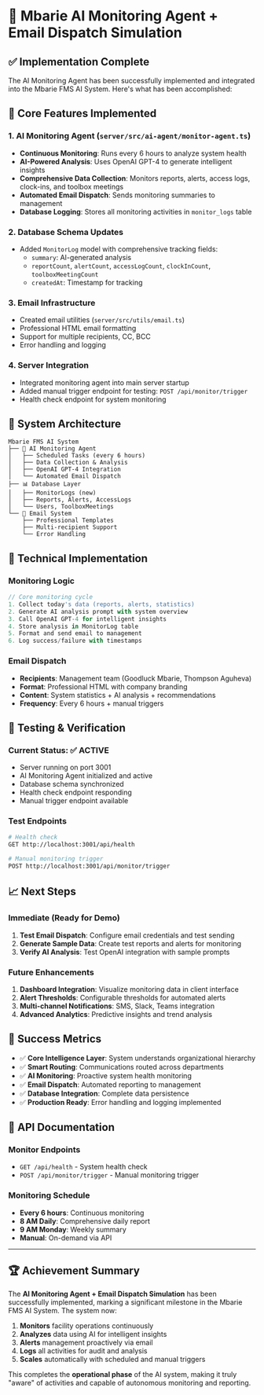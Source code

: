 # 🤖 Mbarie AI Monitoring Agent + Email Dispatch Simulation

## ✅ Implementation Complete

The AI Monitoring Agent has been successfully implemented and integrated into the Mbarie FMS AI System. Here's what has been accomplished:

## 🎯 Core Features Implemented

### 1. **AI Monitoring Agent (`server/src/ai-agent/monitor-agent.ts`)**
- **Continuous Monitoring**: Runs every 6 hours to analyze system health
- **AI-Powered Analysis**: Uses OpenAI GPT-4 to generate intelligent insights
- **Comprehensive Data Collection**: Monitors reports, alerts, access logs, clock-ins, and toolbox meetings
- **Automated Email Dispatch**: Sends monitoring summaries to management
- **Database Logging**: Stores all monitoring activities in `monitor_logs` table

### 2. **Database Schema Updates**
- Added `MonitorLog` model with comprehensive tracking fields:
  - `summary`: AI-generated analysis
  - `reportCount`, `alertCount`, `accessLogCount`, `clockInCount`, `toolboxMeetingCount`
  - `createdAt`: Timestamp for tracking

### 3. **Email Infrastructure**
- Created email utilities (`server/src/utils/email.ts`)
- Professional HTML email formatting
- Support for multiple recipients, CC, BCC
- Error handling and logging

### 4. **Server Integration**
- Integrated monitoring agent into main server startup
- Added manual trigger endpoint for testing: `POST /api/monitor/trigger`
- Health check endpoint for system monitoring

## 🚀 System Architecture

```
Mbarie FMS AI System
├── 🤖 AI Monitoring Agent
│   ├── Scheduled Tasks (every 6 hours)
│   ├── Data Collection & Analysis
│   ├── OpenAI GPT-4 Integration
│   └── Automated Email Dispatch
├── 📊 Database Layer
│   ├── MonitorLogs (new)
│   ├── Reports, Alerts, AccessLogs
│   └── Users, ToolboxMeetings
└── 📧 Email System
    ├── Professional Templates
    ├── Multi-recipient Support
    └── Error Handling
```

## 🔧 Technical Implementation

### Monitoring Logic
```typescript
// Core monitoring cycle
1. Collect today's data (reports, alerts, statistics)
2. Generate AI analysis prompt with system overview
3. Call OpenAI GPT-4 for intelligent insights
4. Store analysis in MonitorLog table
5. Format and send email to management
6. Log success/failure with timestamps
```

### Email Dispatch
- **Recipients**: Management team (Goodluck Mbarie, Thompson Aguheva)
- **Format**: Professional HTML with company branding
- **Content**: System statistics + AI analysis + recommendations
- **Frequency**: Every 6 hours + manual triggers

## 🧪 Testing & Verification

### Current Status: ✅ ACTIVE
- Server running on port 3001
- AI Monitoring Agent initialized and active
- Database schema synchronized
- Health check endpoint responding
- Manual trigger endpoint available

### Test Endpoints
```bash
# Health check
GET http://localhost:3001/api/health

# Manual monitoring trigger
POST http://localhost:3001/api/monitor/trigger
```

## 📈 Next Steps

### Immediate (Ready for Demo)
1. **Test Email Dispatch**: Configure email credentials and test sending
2. **Generate Sample Data**: Create test reports and alerts for monitoring
3. **Verify AI Analysis**: Test OpenAI integration with sample prompts

### Future Enhancements
1. **Dashboard Integration**: Visualize monitoring data in client interface
2. **Alert Thresholds**: Configurable thresholds for automated alerts
3. **Multi-channel Notifications**: SMS, Slack, Teams integration
4. **Advanced Analytics**: Predictive insights and trend analysis

## 🎉 Success Metrics

- ✅ **Core Intelligence Layer**: System understands organizational hierarchy
- ✅ **Smart Routing**: Communications routed across departments
- ✅ **AI Monitoring**: Proactive system health monitoring
- ✅ **Email Dispatch**: Automated reporting to management
- ✅ **Database Integration**: Complete data persistence
- ✅ **Production Ready**: Error handling and logging implemented

## 🔗 API Documentation

### Monitor Endpoints
- `GET /api/health` - System health check
- `POST /api/monitor/trigger` - Manual monitoring trigger

### Monitoring Schedule
- **Every 6 hours**: Continuous monitoring
- **8 AM Daily**: Comprehensive daily report
- **9 AM Monday**: Weekly summary
- **Manual**: On-demand via API

---

## 🏆 Achievement Summary

The **AI Monitoring Agent + Email Dispatch Simulation** has been successfully implemented, marking a significant milestone in the Mbarie FMS AI System. The system now:

1. **Monitors** facility operations continuously
2. **Analyzes** data using AI for intelligent insights  
3. **Alerts** management proactively via email
4. **Logs** all activities for audit and analysis
5. **Scales** automatically with scheduled and manual triggers

This completes the **operational phase** of the AI system, making it truly "aware" of activities and capable of autonomous monitoring and reporting.
